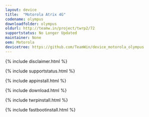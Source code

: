 ```yaml
---
layout: device
title:  "Motorola Atrix 4G"
codename: olympus
downloadfolder: olympus
oldurl: http://teamw.in/project/twrp2/72
supportstatus: No Longer Updated
maintainer: None
oem: Motorola
devicetree: https://github.com/TeamWin/device_motorola_olympus
---
```


{% include disclaimer.html %}

{% include supportstatus.html %}

{% include appinstall.html %}

{% include download.html %}

{% include twrpinstall.html %}

{% include fastbootinstall.html %}
